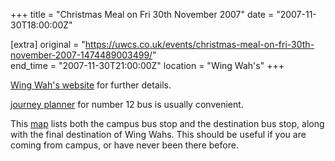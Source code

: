 +++
title = "Christmas Meal on Fri 30th November 2007"
date = "2007-11-30T18:00:00Z"

[extra]
original = "https://uwcs.co.uk/events/christmas-meal-on-fri-30th-november-2007-1474489003499/"    
end_time = "2007-11-30T21:00:00Z"
location = "Wing Wah's"
+++

[Wing Wah's website](http://www.wingwah.net/restaurant_contact.html) for further details.

[journey planner](http://www.travelinemidlands.co.uk/JourneyPlanner.jsp?vm_Reset_str=true) for number 12 bus is usually convenient.

This [map](http://tinyurl.com/3e2muu) lists both the campus bus stop and the destination bus stop, along with the final destination of Wing Wahs. This should be useful if you are coming from campus, or have never been there before.

